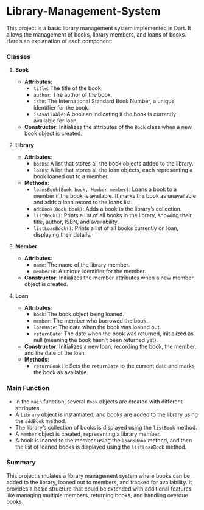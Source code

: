 # Library-Management-System
This project is a basic library management system implemented in Dart. It allows the management of books, library members, and loans of books. Here’s an explanation of each component:

### Classes

1. **Book**
   - **Attributes**: 
     - `title`: The title of the book.
     - `author`: The author of the book.
     - `isbn`: The International Standard Book Number, a unique identifier for the book.
     - `isAvailable`: A boolean indicating if the book is currently available for loan.
   - **Constructor**: Initializes the attributes of the `Book` class when a new book object is created.

2. **Library**
   - **Attributes**:
     - `books`: A list that stores all the book objects added to the library.
     - `loans`: A list that stores all the loan objects, each representing a book loaned out to a member.
   - **Methods**:
     - `loansBook(Book book, Member member)`: Loans a book to a member if the book is available. It marks the book as unavailable and adds a loan record to the loans list.
     - `addBook(Book book)`: Adds a book to the library’s collection.
     - `listBook()`: Prints a list of all books in the library, showing their title, author, ISBN, and availability.
     - `listLoanBook()`: Prints a list of all books currently on loan, displaying their details.

3. **Member**
   - **Attributes**:
     - `name`: The name of the library member.
     - `memberId`: A unique identifier for the member.
   - **Constructor**: Initializes the member attributes when a new member object is created.

4. **Loan**
   - **Attributes**:
     - `book`: The book object being loaned.
     - `member`: The member who borrowed the book.
     - `loanDate`: The date when the book was loaned out.
     - `returnDate`: The date when the book was returned, initialized as null (meaning the book hasn’t been returned yet).
   - **Constructor**: Initializes a new loan, recording the book, the member, and the date of the loan.
   - **Methods**:
     - `returnBook()`: Sets the `returnDate` to the current date and marks the book as available.

### Main Function
- In the `main` function, several `Book` objects are created with different attributes.
- A `Library` object is instantiated, and books are added to the library using the `addBook` method.
- The library’s collection of books is displayed using the `listBook` method.
- A `Member` object is created, representing a library member.
- A book is loaned to the member using the `loansBook` method, and then the list of loaned books is displayed using the `listLoanBook` method.

### Summary
This project simulates a library management system where books can be added to the library, loaned out to members, and tracked for availability. It provides a basic structure that could be extended with additional features like managing multiple members, returning books, and handling overdue books.
